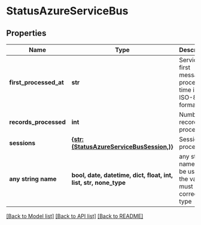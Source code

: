 # StatusAzureServiceBus


## Properties
Name | Type | Description | Notes
------------ | ------------- | ------------- | -------------
**first_processed_at** | **str** | Service Bus first message processed time in ISO-8601 format | [optional] 
**records_processed** | **int** | Number of records processed | [optional] 
**sessions** | [**{str: (StatusAzureServiceBusSession,)}**](StatusAzureServiceBusSession.md) | Sessions processed | [optional] 
**any string name** | **bool, date, datetime, dict, float, int, list, str, none_type** | any string name can be used but the value must be the correct type | [optional]

[[Back to Model list]](../README.md#documentation-for-models) [[Back to API list]](../README.md#documentation-for-api-endpoints) [[Back to README]](../README.md)



